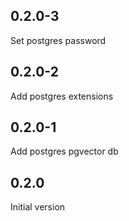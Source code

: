 <!-- https://developers.home-assistant.io/docs/add-ons/presentation#keeping-a-changelog -->

## 0.2.0-3

Set postgres password

## 0.2.0-2

Add postgres extensions

## 0.2.0-1

Add postgres pgvector db

## 0.2.0

Initial version
